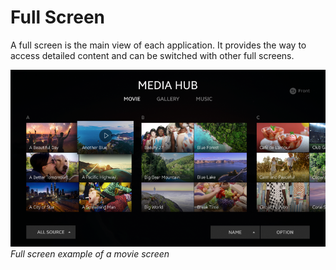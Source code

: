 # Full Screen

A full screen is the main view of each application. It provides the way to access detailed content and can be switched with other full screens.



![full screen](media/pt_03_full_screen_re-850x478.png)<br>
*Full screen example of a movie screen*
